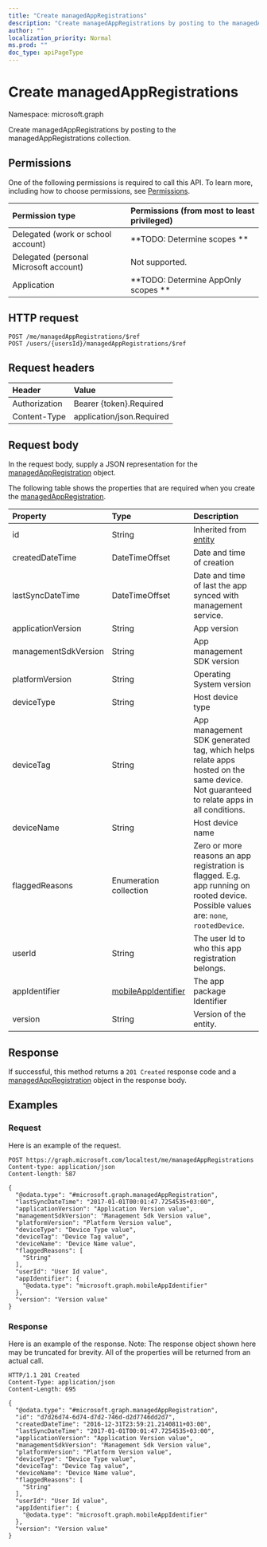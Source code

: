 ```yaml
---
title: "Create managedAppRegistrations"
description: "Create managedAppRegistrations by posting to the managedAppRegistrations collection."
author: ""
localization_priority: Normal
ms.prod: ""
doc_type: apiPageType
---
```


# Create managedAppRegistrations

Namespace: microsoft.graph

Create managedAppRegistrations by posting to the managedAppRegistrations collection.

## Permissions
One of the following permissions is required to call this API. To learn more, including how to choose permissions, see [Permissions](/concepts/permissions-reference.md).

|Permission type|Permissions (from most to least privileged)|
|:---|:---|
|Delegated (work or school account)|**TODO: Determine scopes **|
|Delegated (personal Microsoft account)|Not supported.|
|Application|**TODO: Determine AppOnly scopes **|

## HTTP request
<!-- {
  "blockType": "ignored"
}
-->
``` http
POST /me/managedAppRegistrations/$ref
POST /users/{usersId}/managedAppRegistrations/$ref
```

## Request headers
|Header|Value|
|:---|:---|
|Authorization|Bearer {token}.Required|
|Content-Type|application/json.Required|

## Request body
In the request body, supply a JSON representation for the [managedAppRegistration](../resources/managedappregistration.md) object.

The following table shows the properties that are required when you create the [managedAppRegistration](../resources/managedappregistration.md).

|Property|Type|Description|
|:---|:---|:---|
|id|String| Inherited from [entity](../resources/entity.md)|
|createdDateTime|DateTimeOffset|Date and time of creation|
|lastSyncDateTime|DateTimeOffset|Date and time of last the app synced with management service.|
|applicationVersion|String|App version|
|managementSdkVersion|String|App management SDK version|
|platformVersion|String|Operating System version|
|deviceType|String|Host device type|
|deviceTag|String|App management SDK generated tag, which helps relate apps hosted on the same device. Not guaranteed to relate apps in all conditions.|
|deviceName|String|Host device name|
|flaggedReasons|Enumeration collection|Zero or more reasons an app registration is flagged. E.g. app running on rooted device. Possible values are: `none`, `rootedDevice`.|
|userId|String|The user Id to who this app registration belongs.|
|appIdentifier|[mobileAppIdentifier](../resources/mobileappidentifier.md)|The app package Identifier|
|version|String|Version of the entity.|



## Response
If successful, this method returns a `201 Created` response code and a [managedAppRegistration](../resources/managedappregistration.md) object in the response body.

## Examples

### Request
Here is an example of the request.
<!-- {
  "blockType": "request",
  "name": "create_managedappregistration_from_"
}
-->
``` http
POST https://graph.microsoft.com/localtest/me/managedAppRegistrations
Content-type: application/json
Content-length: 587

{
  "@odata.type": "#microsoft.graph.managedAppRegistration",
  "lastSyncDateTime": "2017-01-01T00:01:47.7254535+03:00",
  "applicationVersion": "Application Version value",
  "managementSdkVersion": "Management Sdk Version value",
  "platformVersion": "Platform Version value",
  "deviceType": "Device Type value",
  "deviceTag": "Device Tag value",
  "deviceName": "Device Name value",
  "flaggedReasons": [
    "String"
  ],
  "userId": "User Id value",
  "appIdentifier": {
    "@odata.type": "microsoft.graph.mobileAppIdentifier"
  },
  "version": "Version value"
}
```

### Response
Here is an example of the response. Note: The response object shown here may be truncated for brevity. All of the properties will be returned from an actual call.
<!-- {
  "blockType": "response",
  "truncated": true,
  "@odata.type": "microsoft.graph.managedappregistration"
}
-->
``` http
HTTP/1.1 201 Created
Content-Type: application/json
Content-Length: 695

{
  "@odata.type": "#microsoft.graph.managedAppRegistration",
  "id": "d7d26d74-6d74-d7d2-746d-d2d7746dd2d7",
  "createdDateTime": "2016-12-31T23:59:21.2140811+03:00",
  "lastSyncDateTime": "2017-01-01T00:01:47.7254535+03:00",
  "applicationVersion": "Application Version value",
  "managementSdkVersion": "Management Sdk Version value",
  "platformVersion": "Platform Version value",
  "deviceType": "Device Type value",
  "deviceTag": "Device Tag value",
  "deviceName": "Device Name value",
  "flaggedReasons": [
    "String"
  ],
  "userId": "User Id value",
  "appIdentifier": {
    "@odata.type": "microsoft.graph.mobileAppIdentifier"
  },
  "version": "Version value"
}
```

